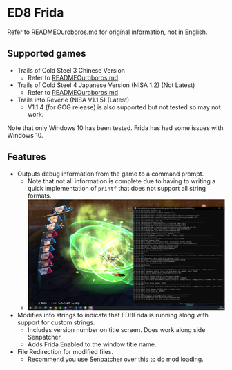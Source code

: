 # ED8 Frida
Refer to [READMEOuroboros.md](READMEOuroboros.md) for original information, not in English.

## Supported games
- Trails of Cold Steel 3 Chinese Version
    - Refer to [READMEOuroboros.md](READMEOuroboros.md)
- Trails of Cold Steel 4 Japanese Version (NISA 1.2) (Not Latest)
    - Refer to [READMEOuroboros.md](READMEOuroboros.md)
- Trails into Reverie (NISA V1.1.5) (Latest)
    - V1.1.4 (for GOG release) is also supported but not tested so may not work.

Note that only Windows 10 has been tested. Frida has had some issues with Windows 10.

## Features
- Outputs debug information from the game to a command prompt.
    - Note that not all information is complete due to having to writing a quick implementation of `printf` that does not support all string formats.
    - ![ConsoleOutput.png](imgs/ConsoleOutput.png)
- Modifies info strings to indicate that ED8Frida is running along with support for custom strings.
    - Includes version number on title screen. Does work along side Senpatcher.
    - Adds Frida Enabled to the window title name.
- File Redirection for modified files.
    - Recommend you use Senpatcher over this to do mod loading.
